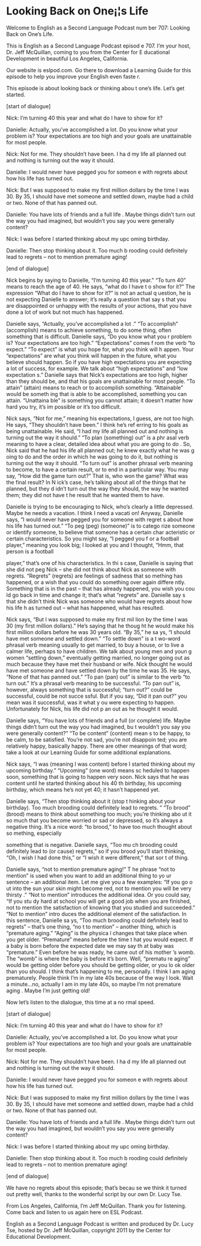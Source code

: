 # Looking Back on One¡¦s Life

Welcome to English as a Second Language Podcast num ber 707: Looking Back on One’s Life. 

This is English as a Second Language Podcast episod e 707.  I’m your host, Dr. Jeff McQuillan, coming to you from the Center for E ducational Development in beautiful Los Angeles, California. 

Our website is eslpod.com.  Go there to download a Learning Guide for this episode to help you improve your English even faste r. 

This episode is about looking back or thinking abou t one’s life.  Let’s get started. 

[start of dialogue] 

Nick:  I’m turning 40 this year and what do I have to show for it? 

Danielle:  Actually, you’ve accomplished a lot.  Do  you know what your problem is?  Your expectations are too high and your goals are unattainable for most people.   

Nick:  Not for me.  They shouldn’t have been.  I ha d my life all planned out and nothing is turning out the way it should. 

Danielle:  I would never have pegged you for someon e with regrets about how his life has turned out.   

Nick:  But I was supposed to make my first million dollars by the time I was 30. By 35, I should have met someone and settled down, maybe had a child or two. None of that has panned out.   

Danielle:  You have lots of friends and a full life .  Maybe things didn’t turn out the way you had imagined, but wouldn’t you say you were  generally content? 

Nick:  I was before I started thinking about my upc oming birthday. 

Danielle:  Then stop thinking about it.  Too much b rooding could definitely lead to regrets – not to mention premature aging! 

[end of dialogue] 

Nick begins by saying to Danielle, “I’m turning 40 this year.”  “To turn 40” means to reach the age of 40.  He says, “what do I have t o show for it?”  The expression “What do I have to show for it?” is not an actual q uestion, he is not expecting Danielle to answer; it’s really a question that say s that you are disappointed or unhappy with the results of your actions, that you have done a lot of work but not much has happened. 

Danielle says, “Actually, you’ve accomplished a lot .”  “To accomplish” (accomplish) means to achieve something, to do some thing, often something that is difficult.  Danielle says, “Do you know what you r problem is?  Your expectations are too high.”  “Expectations” comes f rom the verb “to expect.”  “To expect” is what you hope for, what you think will h appen.  Your “expectations” are what you think will happen in the future, what you believe should happen.  So if you have high expectations you are expecting a lot of success, for example.  We talk about “high expectations” and “low expectation s.”  Danielle says that Nick’s expectations are too high, higher than they should be, and that his goals are unattainable for most people.  “To attain” (attain)  means to reach or to accomplish something.  “Attainable” would be someth ing that is able to be accomplished, something you can attain.  “Unattaina ble” is something you cannot attain; it doesn’t matter how hard you try, it’s im possible or it’s too difficult. 

Nick says, “Not for me,” meaning his expectations, I guess, are not too high.  He says, “They shouldn’t have been.”  I think he’s ref erring to his goals as being unattainable.  He said, “I had my life all planned out and nothing is turning out the way it should.”  “To plan (something) out” is a phr asal verb meaning to have a clear, detailed idea about what you are going to do .  So, Nick said that he had his life all planned out; he knew exactly what he was g oing to do and the order in which he was going to do it, but nothing is turning  out the way it should.  “To turn out” is another phrasal verb meaning to become, to have a certain result, or to end in a particular way.  You may say, “How did the  game turn out?”  That is, who won the game?  What was the final result?  In N ick’s case, he’s talking about all of the things that he planned, but they d idn’t turn out the way they should, the way he wanted them; they did not have t he result that he wanted them to have. 

Danielle is trying to be encouraging to Nick, who’s  clearly a little depressed. Maybe he needs a vacation.  I think I need a vacati on!  Anyway, Danielle says, “I would never have pegged you for someone with regret s about how his life has turned out.”  “To peg (peg) (someone)” is to catego rize someone or identify someone, to believe that someone has a certain char acteristic or certain characteristics.  So you might say, “I pegged you f or a football player,” meaning you look big; I looked at you and I thought, “Hmm, that person is a football  

player,” that’s one of his characteristics.  In thi s case, Danielle is saying that she did not peg Nick – she did not think about Nick as someone with regrets. “Regrets” (regrets) are feelings of sadness that so mething has happened, or a wish that you could do something over again differe ntly.  Something that is in the past  – that has already happened, you wish you cou ld go back in time and change it; that’s what “regrets” are.  Danielle say s that she didn’t think Nick was someone who would have regrets about how his life h as turned out – what has happened, what has resulted. 

Nick says, “But I was supposed to make my first mil lion by the time I was 30 (my first million dollars).”  He’s saying that he thoug ht he would make his first million dollars before he was 30 years old.  “By 35,” he sa ys, “I should have met someone and settled down.”  “To settle down” is a t wo-word phrasal verb meaning usually to get married, to buy a house, or to live a calmer life, perhaps to have children.  We talk about young men and youn g women “settling down,” eventually getting married, no longer going out as much because they have met their husband or wife.  Nick thought he would have met someone and have settled down by the time he was 35.  He says, “None  of that has panned out.” “To pan (pan) out” is similar to the verb “to turn out.”  It’s a phrasal verb meaning to be successful.  “To pan out” is, however, always  something that is successful; “turn out?” could be successful, could be not succe ssful.  But if you say, “Did it pan out?” you mean was it successful, was it what y ou were expecting to happen.  Unfortunately for Nick, his life did not p an out as he thought it would.   

Danielle says, “You have lots of friends and a full  (or complete) life.  Maybe things didn’t turn out the way you had imagined, bu t wouldn’t you say you were generally content?”  “To be content” (content) mean s to be happy, to be calm, to be satisfied.  You’re not sad, you’re not disappoin ted; you are relatively happy, basically happy.  There are other meanings of that word; take a look at our Learning Guide for some additional explanations. 

Nick says, “I was (meaning I was content) before I started thinking about my upcoming birthday.”  “Upcoming” (one word) means sc heduled to happen soon, something that is going to happen very soon.  Nick says that he was content until he started thinking about his 40 th  birthday, his upcoming birthday, which means he’s not yet 40; it hasn’t happened yet. 

Danielle says, “Then stop thinking about it (stop t hinking about your birthday). Too much brooding could definitely lead to regrets. ”  “To brood” (brood) means to think about something too much; you’re thinking abo ut it so much that you become worried or sad or depressed, so it’s always a negative thing.  It’s a nice word: “to brood,” to have too much thought about so mething, especially  

something that is negative.  Danielle says, “Too mu ch brooding could definitely lead to (or cause) regrets,” so if you brood you’ll  start thinking, “Oh, I wish I had done this,” or “I wish it were different,” that sor t of thing.   

Danielle says, “not to mention premature aging!”  T he phrase “not to mention” is used when you want to add an additional thing to yo ur sentence – an additional item.  Let me give you a few examples: “If you go o ut into the sun your skin might become red, not to mention you will be very thirsty .”  “Not to mention” introduces the additional idea.  Or you could say, “If you stu dy hard at school you will get a good job when you are finished, not to mention the satisfaction of knowing that you studied and succeeded.”  “Not to mention” intro duces the additional element of the satisfaction.  In this sentence, Danielle sa ys, “Too much brooding could definitely lead to regrets” – that’s one thing, “no t to mention” – another thing, which is “premature aging.”  “Aging” is the physica l changes that take place when you get older.  “Premature” means before the time t hat you would expect.  If a baby is born before the expected date we may say th at baby was “premature.” Even before he was ready, he came out of his mother ’s womb.  The “womb” is where the baby is before it’s born.  Well, “prematu re aging” would be getting older before you should be getting older, or you lo ok older than you should.  I think that’s happening to me, personally.  I think I am aging prematurely.  People think I’m in my late 40s because of the way I look.   Wait a minute…no, actually I am in my late 40s, so maybe I’m not premature aging .  Maybe I’m just getting old! 

Now let’s listen to the dialogue, this time at a no rmal speed. 

[start of dialogue] 

Nick:  I’m turning 40 this year and what do I have to show for it? 

Danielle:  Actually, you’ve accomplished a lot.  Do  you know what your problem is?  Your expectations are too high and your goals are unattainable for most people.   

Nick:  Not for me.  They shouldn’t have been.  I ha d my life all planned out and nothing is turning out the way it should. 

Danielle:  I would never have pegged you for someon e with regrets about how his life has turned out.   

Nick:  But I was supposed to make my first million dollars by the time I was 30. By 35, I should have met someone and settled down, maybe had a child or two. None of that has panned out.   

Danielle:  You have lots of friends and a full life .  Maybe things didn’t turn out the way you had imagined, but wouldn’t you say you were  generally content? 

Nick:  I was before I started thinking about my upc oming birthday. 

Danielle:  Then stop thinking about it.  Too much b rooding could definitely lead to regrets – not to mention premature aging! 

[end of dialogue] 

We have no regrets about this episode; that’s becau se we think it turned out pretty well, thanks to the wonderful script by our own Dr. Lucy Tse.   

From Los Angeles, California, I’m Jeff McQuillan.  Thank you for listening.  Come back and listen to us again here on ESL Podcast. 

English as a Second Language Podcast is written and  produced by Dr. Lucy Tse, hosted by Dr. Jeff McQuillan, copyright 2011 by the  Center for Educational Development.

